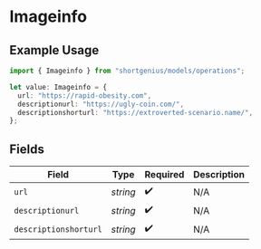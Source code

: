 # Imageinfo

## Example Usage

```typescript
import { Imageinfo } from "shortgenius/models/operations";

let value: Imageinfo = {
  url: "https://rapid-obesity.com",
  descriptionurl: "https://ugly-coin.com/",
  descriptionshorturl: "https://extroverted-scenario.name/",
};
```

## Fields

| Field                 | Type                  | Required              | Description           |
| --------------------- | --------------------- | --------------------- | --------------------- |
| `url`                 | *string*              | :heavy_check_mark:    | N/A                   |
| `descriptionurl`      | *string*              | :heavy_check_mark:    | N/A                   |
| `descriptionshorturl` | *string*              | :heavy_check_mark:    | N/A                   |